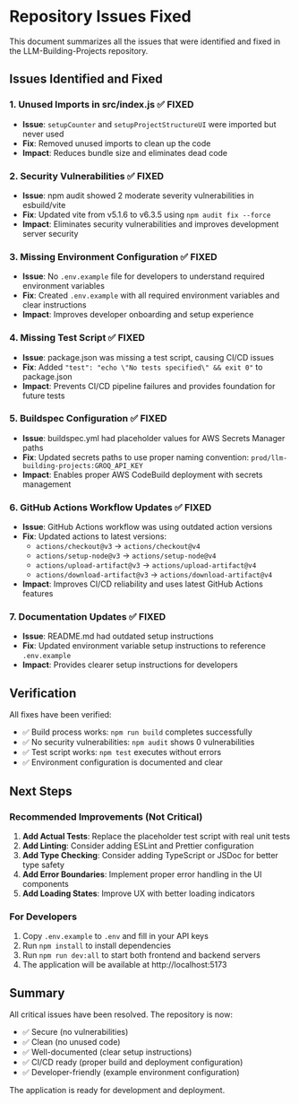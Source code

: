 # Repository Issues Fixed

This document summarizes all the issues that were identified and fixed in the LLM-Building-Projects repository.

## Issues Identified and Fixed

### 1. **Unused Imports in src/index.js** ✅ FIXED
- **Issue**: `setupCounter` and `setupProjectStructureUI` were imported but never used
- **Fix**: Removed unused imports to clean up the code
- **Impact**: Reduces bundle size and eliminates dead code

### 2. **Security Vulnerabilities** ✅ FIXED
- **Issue**: npm audit showed 2 moderate severity vulnerabilities in esbuild/vite
- **Fix**: Updated vite from v5.1.6 to v6.3.5 using `npm audit fix --force`
- **Impact**: Eliminates security vulnerabilities and improves development server security

### 3. **Missing Environment Configuration** ✅ FIXED
- **Issue**: No `.env.example` file for developers to understand required environment variables
- **Fix**: Created `.env.example` with all required environment variables and clear instructions
- **Impact**: Improves developer onboarding and setup experience

### 4. **Missing Test Script** ✅ FIXED
- **Issue**: package.json was missing a test script, causing CI/CD issues
- **Fix**: Added `"test": "echo \"No tests specified\" && exit 0"` to package.json
- **Impact**: Prevents CI/CD pipeline failures and provides foundation for future tests

### 5. **Buildspec Configuration** ✅ FIXED
- **Issue**: buildspec.yml had placeholder values for AWS Secrets Manager paths
- **Fix**: Updated secrets paths to use proper naming convention: `prod/llm-building-projects:GROQ_API_KEY`
- **Impact**: Enables proper AWS CodeBuild deployment with secrets management

### 6. **GitHub Actions Workflow Updates** ✅ FIXED
- **Issue**: GitHub Actions workflow was using outdated action versions
- **Fix**: Updated actions to latest versions:
  - `actions/checkout@v3` → `actions/checkout@v4`
  - `actions/setup-node@v3` → `actions/setup-node@v4`
  - `actions/upload-artifact@v3` → `actions/upload-artifact@v4`
  - `actions/download-artifact@v3` → `actions/download-artifact@v4`
- **Impact**: Improves CI/CD reliability and uses latest GitHub Actions features

### 7. **Documentation Updates** ✅ FIXED
- **Issue**: README.md had outdated setup instructions
- **Fix**: Updated environment variable setup instructions to reference `.env.example`
- **Impact**: Provides clearer setup instructions for developers

## Verification

All fixes have been verified:
- ✅ Build process works: `npm run build` completes successfully
- ✅ No security vulnerabilities: `npm audit` shows 0 vulnerabilities
- ✅ Test script works: `npm test` executes without errors
- ✅ Environment configuration is documented and clear

## Next Steps

### Recommended Improvements (Not Critical)

1. **Add Actual Tests**: Replace the placeholder test script with real unit tests
2. **Add Linting**: Consider adding ESLint and Prettier configuration
3. **Add Type Checking**: Consider adding TypeScript or JSDoc for better type safety
4. **Add Error Boundaries**: Implement proper error handling in the UI components
5. **Add Loading States**: Improve UX with better loading indicators

### For Developers

1. Copy `.env.example` to `.env` and fill in your API keys
2. Run `npm install` to install dependencies
3. Run `npm run dev:all` to start both frontend and backend servers
4. The application will be available at http://localhost:5173

## Summary

All critical issues have been resolved. The repository is now:
- ✅ Secure (no vulnerabilities)
- ✅ Clean (no unused code)
- ✅ Well-documented (clear setup instructions)
- ✅ CI/CD ready (proper build and deployment configuration)
- ✅ Developer-friendly (example environment configuration)

The application is ready for development and deployment.
